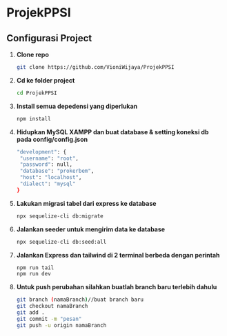 # ProjekPPSI

## Configurasi Project

1. **Clone repo**

   ```bash
   git clone https://github.com/VioniWijaya/ProjekPPSI
   ```

2. **Cd ke folder project**

   ```bash
   cd ProjekPPSI
   ```

3. **Install semua depedensi yang diperlukan**

   ```bash
   npm install
   ```

4. **Hidupkan MySQL XAMPP dan buat database & setting koneksi db pada config/config.json**

   ```bash
   "development": {
    "username": "root",
    "password": null,
    "database": "prokerbem",
    "host": "localhost",
    "dialect": "mysql"
   }
   ```

5. **Lakukan migrasi tabel dari express ke database**

   ```bash
   npx sequelize-cli db:migrate
   ```

6. **Jalankan seeder untuk mengirim data ke database**

   ```bash
   npx sequelize-cli db:seed:all
   ```

7. **Jalankan Express dan tailwind di 2 terminal berbeda dengan perintah**

    ```bash
   npm run tail
   npm run dev
   ```

8. **Untuk push perubahan silahkan buatlah branch baru terlebih dahulu**

   ```bash
   git branch (namaBranch)//buat branch baru
   git checkout namaBranch
   git add .
   git commit -m "pesan"
   git push -u origin namaBranch
   ```
